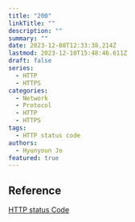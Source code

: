 ```yaml
---
title: "200"
linkTitle: ""
description: ""
summary: ""
date: 2023-12-08T12:33:38.214Z
lastmod: 2023-12-10T15:48:46.611Z
draft: false
series:
  - HTTP
  - HTTPS
categories:
  - Network
  - Protocol
  - HTTP
  - HTTPS
tags:
  - HTTP status code
authors:
  - Hyunyoun Jo
featured: true
---
```


## Reference

[HTTP status Code](https://developer.mozilla.org/ko/docs/Web/HTTP/Status)

